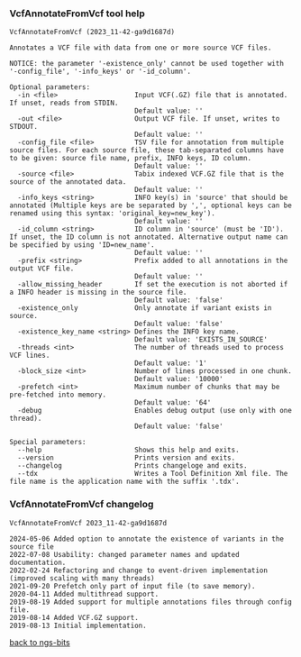 ### VcfAnnotateFromVcf tool help
	VcfAnnotateFromVcf (2023_11-42-ga9d1687d)
	
	Annotates a VCF file with data from one or more source VCF files.
	
	NOTICE: the parameter '-existence_only' cannot be used together with '-config_file', '-info_keys' or '-id_column'.
	
	Optional parameters:
	  -in <file>                   Input VCF(.GZ) file that is annotated. If unset, reads from STDIN.
	                               Default value: ''
	  -out <file>                  Output VCF file. If unset, writes to STDOUT.
	                               Default value: ''
	  -config_file <file>          TSV file for annotation from multiple source files. For each source file, these tab-separated columns have to be given: source file name, prefix, INFO keys, ID column.
	                               Default value: ''
	  -source <file>               Tabix indexed VCF.GZ file that is the source of the annotated data.
	                               Default value: ''
	  -info_keys <string>          INFO key(s) in 'source' that should be annotated (Multiple keys are be separated by ',', optional keys can be renamed using this syntax: 'original_key=new_key').
	                               Default value: ''
	  -id_column <string>          ID column in 'source' (must be 'ID'). If unset, the ID column is not annotated. Alternative output name can be specified by using 'ID=new_name'.
	                               Default value: ''
	  -prefix <string>             Prefix added to all annotations in the output VCF file.
	                               Default value: ''
	  -allow_missing_header        If set the execution is not aborted if a INFO header is missing in the source file.
	                               Default value: 'false'
	  -existence_only              Only annotate if variant exists in source.
	                               Default value: 'false'
	  -existence_key_name <string> Defines the INFO key name.
	                               Default value: 'EXISTS_IN_SOURCE'
	  -threads <int>               The number of threads used to process VCF lines.
	                               Default value: '1'
	  -block_size <int>            Number of lines processed in one chunk.
	                               Default value: '10000'
	  -prefetch <int>              Maximum number of chunks that may be pre-fetched into memory.
	                               Default value: '64'
	  -debug                       Enables debug output (use only with one thread).
	                               Default value: 'false'
	
	Special parameters:
	  --help                       Shows this help and exits.
	  --version                    Prints version and exits.
	  --changelog                  Prints changeloge and exits.
	  --tdx                        Writes a Tool Definition Xml file. The file name is the application name with the suffix '.tdx'.
	
### VcfAnnotateFromVcf changelog
	VcfAnnotateFromVcf 2023_11-42-ga9d1687d
	
	2024-05-06 Added option to annotate the existence of variants in the source file
	2022-07-08 Usability: changed parameter names and updated documentation.
	2022-02-24 Refactoring and change to event-driven implementation (improved scaling with many threads)
	2021-09-20 Prefetch only part of input file (to save memory).
	2020-04-11 Added multithread support.
	2019-08-19 Added support for multiple annotations files through config file.
	2019-08-14 Added VCF.GZ support.
	2019-08-13 Initial implementation.
[back to ngs-bits](https://github.com/imgag/ngs-bits)